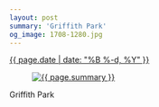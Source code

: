 ```yaml
---
layout: post
summary: 'Griffith Park'
og_image: 1708-1280.jpg
---
```


<div class="post">
 <time>
  <a href="/1708">
   {{ page.date | date: "%B %-d, %Y" }}
  </a>
 </time>
 <a href="/1708">
  <figure data-taken="11/28/2022">
   <img alt="{{ page.summary }}" sizes="(min-width: 700px) 50vw, calc(100vw - 2rem)" src="{{ site.assets_url }}/1708-640.jpg" srcset="{{ site.assets_url }}/1708-320.jpg 320w, {{ site.assets_url }}/1708-640.jpg 640w, {{ site.assets_url }}/1708-960.jpg 960w, {{ site.assets_url }}/1708-1280.jpg 1280w"/>
  </figure>
 </a>
 <span>
  Griffith Park
 </span>
</div>
